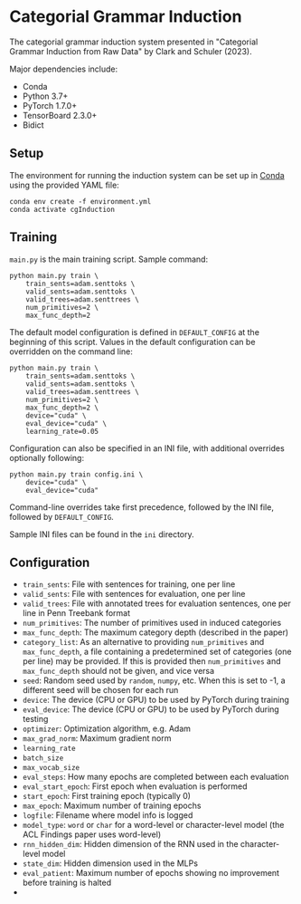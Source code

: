 # Categorial Grammar Induction
The categorial grammar induction system presented in "Categorial Grammar Induction from Raw Data" by Clark and Schuler (2023).

Major dependencies include:

- Conda
- Python 3.7+
- PyTorch 1.7.0+
- TensorBoard 2.3.0+
- Bidict

## Setup
The environment for running the induction system can be set up in [Conda](https://docs.conda.io/en/latest/) using the provided YAML file:

```
conda env create -f environment.yml
conda activate cgInduction
```


## Training
`main.py` is the main training script.
Sample command:

```
python main.py train \
    train_sents=adam.senttoks \
    valid_sents=adam.senttoks \
    valid_trees=adam.senttrees \
    num_primitives=2 \
    max_func_depth=2
```

The default model configuration is defined in `DEFAULT_CONFIG` at the beginning of this script.
Values in the default configuration can be overridden on the command line:

```
python main.py train \
    train_sents=adam.senttoks \
    valid_sents=adam.senttoks \
    valid_trees=adam.senttrees \
    num_primitives=2 \
    max_func_depth=2 \
    device="cuda" \
    eval_device="cuda" \
    learning_rate=0.05
```

Configuration can also be specified in an INI file, with additional overrides optionally following:

```
python main.py train config.ini \
    device="cuda" \
    eval_device="cuda"
```

Command-line overrides take first precedence, followed by the INI file, followed by `DEFAULT_CONFIG`.

Sample INI files can be found in the `ini` directory.

## Configuration
- `train_sents`: File with sentences for training, one per line
- `valid_sents`: File with sentences for evaluation, one per line
- `valid_trees`: File with annotated trees for evaluation sentences, one per line in Penn Treebank format
- `num_primitives`: The number of primitives used in induced categories
- `max_func_depth`: The maximum category depth (described in the paper)
- `category_list`: As an alternative to providing `num_primitives` and `max_func_depth`, a file containing a predetermined set of categories (one per line) may be provided. If this is provided then `num_primitives` and `max_func_depth` should not be given, and vice versa
- `seed`: Random seed used by `random`, `numpy`, etc. When this is set to -1, a different seed will be chosen for each run
- `device`: The device (CPU or GPU) to be used by PyTorch during training
- `eval_device`: The device (CPU or GPU) to be used by PyTorch during testing
- `optimizer`: Optimization algorithm, e.g. Adam
- `max_grad_norm`: Maximum gradient norm
- `learning_rate`
- `batch_size`
- `max_vocab_size`
- `eval_steps`: How many epochs are completed between each evaluation
- `eval_start_epoch`: First epoch when evaluation is performed
- `start_epoch`: First training epoch (typically 0)
- `max_epoch`: Maximum number of training epochs
- `logfile`: Filename where model info is logged
- `model_type`: `word` or `char` for a word-level or character-level model (the ACL Findings paper uses word-level)
- `rnn_hidden_dim`: Hidden dimension of the RNN used in the character-level model
- `state_dim`: Hidden dimension used in the MLPs
- `eval_patient`: Maximum number of epochs showing no improvement before training is halted
- 
